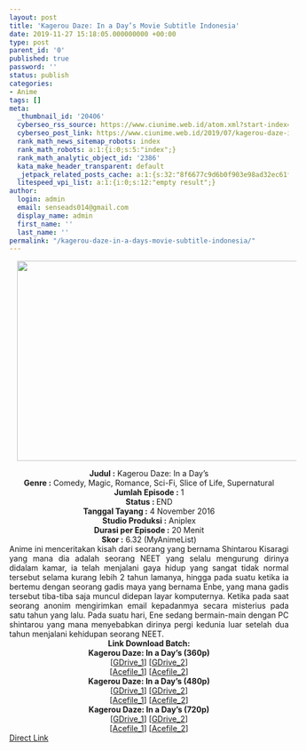 ```yaml
---
layout: post
title: 'Kagerou Daze: In a Day’s Movie Subtitle Indonesia'
date: 2019-11-27 15:18:05.000000000 +00:00
type: post
parent_id: '0'
published: true
password: ''
status: publish
categories:
- Anime
tags: []
meta:
  _thumbnail_id: '20406'
  cyberseo_rss_source: https://www.ciunime.web.id/atom.xml?start-index=1501&max-results=150
  cyberseo_post_link: https://www.ciunime.web.id/2019/07/kagerou-daze-in-days-movie-subtitle.html
  rank_math_news_sitemap_robots: index
  rank_math_robots: a:1:{i:0;s:5:"index";}
  rank_math_analytic_object_id: '2386'
  kata_make_header_transparent: default
  _jetpack_related_posts_cache: a:1:{s:32:"8f6677c9d6b0f903e98ad32ec61f8deb";a:2:{s:7:"expires";i:1644364324;s:7:"payload";a:0:{}}}
  litespeed_vpi_list: a:1:{i:0;s:12:"empty result";}
author:
  login: admin
  email: senseads014@gmail.com
  display_name: admin
  first_name: ''
  last_name: ''
permalink: "/kagerou-daze-in-a-days-movie-subtitle-indonesia/"
---
```

<div class="separator" style="clear: both; text-align: center;"><a href="https://1.bp.blogspot.com/-UqF2ZVca2A0/XSRLjevOuqI/AAAAAAAAbRE/TXYMb5y_Y3k-S-uDo3tl3uyw5ARILQ9-QCLcBGAs/s1600/Kagerou%2BDaze%2B-%2BIn%2Ba%2BDay%2527s.jpg" imageanchor="1" style="margin-left: 1em; margin-right: 1em;"><img border="0" data-original-height="720" data-original-width="1280" height="360" src="{{ site.baseurl }}/assets/2019/11/Kagerou%2BDaze%2B-%2BIn%2Ba%2BDay%2527s.jpg" width="640" /></a></div>
<p>
<div style="text-align: center;"><b>Judul</b><b><b> </b>:</b> Kagerou Daze: In a Day’s</div>
<div style="text-align: center;"><b><b>Genre :</b></b> Comedy, Magic, Romance, Sci-Fi, Slice of Life, Supernatural</div>
<div style="text-align: center;"><b>Jumlah Episode :</b> 1<br /><b>Status :&nbsp;</b>END<br /><b>Tanggal Tayang :</b> 4 November 2016<br /><b>Studio Produksi :</b> Aniplex<br /><b>Durasi per Episode :</b> 20 Menit</div>
<div style="text-align: center;"><b>Skor :</b> 6.32 (MyAnimeList)</div>
<div style="text-align: center;"></div>
<div style="text-align: justify;">Anime ini menceritakan kisah dari seorang yang bernama Shintarou Kisaragi yang mana dia adalah seorang NEET yang selalu mengurung dirinya didalam kamar, ia telah menjalani gaya hidup yang sangat tidak normal tersebut selama kurang lebih 2 tahun lamanya, hingga pada suatu ketika ia bertemu dengan seorang gadis maya yang bernama Enbe, yang mana gadis tersebut tiba-tiba saja muncul didepan layar komputernya. Ketika pada saat seorang anonim mengirimkan email kepadanmya secara misterius pada satu tahun yang lalu. Pada suatu hari, Ene sedang bermain-main dengan PC shintarou yang mana menyebabkan dirinya pergi kedunia luar setelah dua tahun menjalani kehidupan seorang NEET.</div>
<div style="text-align: justify;"></div>
<div style="text-align: justify;"></div>
<div style="text-align: center;"><b>Link Download Batch:</b></div>
<div style="text-align: center;">
<div style="text-align: center;"><b>Kagerou Daze: In a Day’s (360p)</b></div>
</div>
<div style="text-align: center;">[<a href="https://drive.google.com/uc?id=1VCP4VvrTQAAb8GPuNl86MoNN_IQ82BJp" target="_blank" rel="noopener">GDrive_1</a>] [<a href="https://drive.google.com/uc?id=1BjSlxy_ah_lFzal6ejsyetUd2NLAw7B9" target="_blank" rel="noopener">GDrive_2</a>]<br />[<a href="https://acefile.co/f/10609955/kusonime-kagerou-daze-bd360pkusonime-rar" target="_blank" rel="noopener">Acefile_1</a>] [<a href="https://acefile.co/f/9987161/shirainime-kagedze-bd-360p-rar" target="_blank" rel="noopener">Acefile_2</a>]</div>
<div style="text-align: center;"></div>
<div style="text-align: center;"><b>Kagerou Daze: In a Day’s (480p)</b><br />[<a href="https://drive.google.com/uc?id=1yi6AHvscZZAg6cVKxjPwMzWgcxURflRA" target="_blank" rel="noopener">GDrive_1</a>] [<a href="https://drive.google.com/uc?id=10I12VNm6a5X-_9nSqV7_hWqgO9CrP9Z8" target="_blank" rel="noopener">GDrive_2</a>]<br />[<a href="https://acefile.co/f/10609956/kusonime-kagerou-daze-bd480pkusonime-rar" target="_blank" rel="noopener">Acefile_1</a>] [<a href="https://acefile.co/f/9987159/shirainime-kagedze-bd-480p-rar" target="_blank" rel="noopener">Acefile_2</a>]</div>
<div style="text-align: center;"><b>Kagerou Daze: In a Day’s (720p)</b><br />[<a href="https://drive.google.com/uc?id=1pz-5bx_zik0lYER54rxNi1NDvPHFJsuD" target="_blank" rel="noopener">GDrive_1</a>] [<a href="https://drive.google.com/uc?id=1UvN6OQ5NsS7pgMkseb62-SSv0_sJEhyj" target="_blank" rel="noopener">GDrive_2</a>]<br />[<a href="https://acefile.co/f/10609957/kusonime-kagerou-daze-bd720pkusonime-rar" target="_blank" rel="noopener">Acefile_1</a>] [<a href="https://acefile.co/f/9987158/shirainime-kagedze-bd-720p-rar" target="_blank" rel="noopener">Acefile_2</a>]</div>
<link rel="stylesheet" href="https://cdnjs.cloudflare.com/ajax/libs/font-awesome/4.7.0/css/font-awesome.min.css" />
<div class="divbtn"> <a href="https://handymansurrender.com/fihup8buzv?key=94550f7ce39444073321dde3b8782f97" class="btn"><i class="fa fa-download"></i> Direct Link</a> </div>
